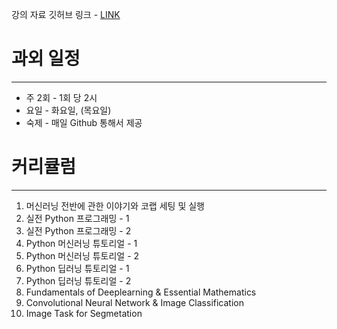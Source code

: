 강의 자료 깃허브 링크 - [LINK](https://github.com/DoSungjin/2023-for-DS)

# 과외 일정

---

- 주 2회 - 1회 당 2시
- 요일 - 화요일, (목요일)
- 숙제 - 매일 Github 통해서 제공

# 커리큘럼

---

1. 머신러닝 전반에 관한 이야기와 코랩 세팅 및 실행
2. 실전 Python 프로그래밍 - 1
3. 실전 Python 프로그래밍 - 2
4. Python 머신러닝 튜토리얼 - 1
5. Python 머신러닝 튜토리얼 - 2
6. Python 딥러닝 튜토리얼 - 1
7. Python 딥러닝 튜토리얼 - 2
8. Fundamentals of Deeplearning & Essential Mathematics
9. Convolutional Neural Network & Image Classification
10. Image Task for Segmetation
